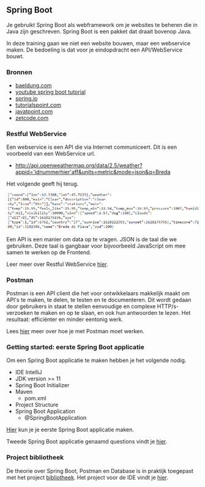 ## Spring Boot

Je gebruikt Spring Boot als webframework om je websites te beheren die in Java zijn geschreven. Spring Boot is een pakket dat draait bovenop Java.

In deze training gaan we niet een website bouwen, maar een webservice maken. De bedoeling is dat voor je eindopdracht een API/WebService bouwt.

### Bronnen

- <a href="https://www.baeldung.com/" target="_blank">baeldung.com</a>
- <a href="https://www.youtube.com/watch?v=9SGDpanrc8U" target="_blank">youtube spring boot tutorial</a>
- <a href="https://spring.io/" target="_blank">spring.io</a>
- <a href="https://www.tutorialspoint.com/spring_boot/index.htm" target="_blank">tutorialspoint.com</a>
- <a href="https://www.javatpoint.com/spring-boot-tutorial" target="_blank">javatpoint.com</a>
- <a href="https://zetcode.com/all/#springboot" target="_blank">zetcode.com</a>

### Restful WebService

Een webservice is een API die via Internet communiceert. Dit is een voorbeeld van een WebService url.

- http://api.openweathermap.org/data/2.5/weather?appid='idnummerhier'aff&units=metric&mode=json&q=Breda

Het volgende geeft hij terug.

![img.png](images/img.png)

Een API is een manier om data op te vragen. JSON is de taal die we gebruiken. Deze taal is gangbaar voor bijvoorbeeld JavaScript om mee samen te werken op de Frontend.

Leer meer over Restful WebService [hier](restful_api.md).

### Postman

Postman is een API client die het voor ontwikkelaars makkelijk maakt om API's te maken, te delen, te testen en te documenteren. Dit wordt gedaan door gebruikers in staat te stellen eenvoudige en complexe HTTP/s-verzoeken te maken en op te slaan, en ook hun antwoorden te lezen. Het resultaat: efficiënter en minder eentonig werk.

Lees [hier](postman.md) meer over hoe je met Postman moet werken.

### Getting started: eerste Spring Boot applicatie

Om een Spring Boot applicatie te maken hebben je het volgende nodig.

- IDE IntelliJ
- JDK version >= 11
- Spring Boot Initializer
- Maven
    - pom.xml
- Project Structure
- Spring Boot Application
    - @SpringBootApplication

[Hier](springboot.md) kun je je eerste Spring Boot applicatie maken.

Tweede Spring Boot applicatie genaamd questions vindt je [hier](questions.md).

### Project bibliotheek

De theorie over Spring Boot, Postman en Database is in praktijk toegepast met het project [bibliotheek](bibliotheek.md). Het project voor de IDE vindt je [hier](https://github.com/danielle076/library_springboot).